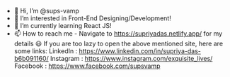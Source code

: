 - 👋 Hi, I’m @sups-vamp
- 👀 I’m interested in Front-End Designing/Development!
- 🌱 I’m currently learning React JS!
- 📫 How to reach me -
    Navigate to https://supriyadas.netlify.app/ for my details 😃
    If you are too lazy to open the above mentioned site, here are some links:
    LinkedIn : https://www.linkedin.com/in/supriya-das-b6b091160/
    Instagram : https://www.instagram.com/exquisite_lives/
    Facebook : https://www.facebook.com/supsvamp

<!---
sups-vamp/sups-vamp is a ✨ special ✨ repository because its `README.md` (this file) appears on your GitHub profile.
You can click the Preview link to take a look at your changes.
--->
